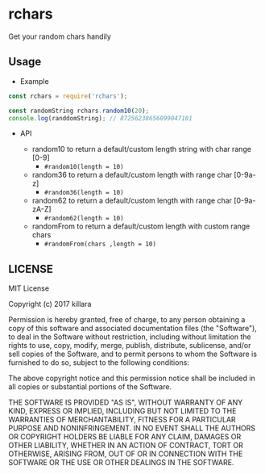 # rchars
Get your random chars handily

## Usage

* Example

```javascript
const rchars = require('rchars');

const randomString rchars.random10(20);
console.log(randdomString); // 87256238656099047101
```

* API

  * random10 to return a default/custom length string with char range [0-9]
    * `#random10(length = 10)`
  * random36 to return a default/custom length with range char [0-9a-z]
    * `#random36(length = 10)`
  * random62 to return a default/custom length with range char [0-9a-zA-Z]
    * `#random62(length = 10)`
  * randomFrom to return a default/custom length with custom range chars
    * `#randomFrom(chars ,length = 10)`

## LICENSE

MIT License

Copyright (c) 2017 killara

Permission is hereby granted, free of charge, to any person obtaining a copy
of this software and associated documentation files (the "Software"), to deal
in the Software without restriction, including without limitation the rights
to use, copy, modify, merge, publish, distribute, sublicense, and/or sell
copies of the Software, and to permit persons to whom the Software is
furnished to do so, subject to the following conditions:

The above copyright notice and this permission notice shall be included in all
copies or substantial portions of the Software.

THE SOFTWARE IS PROVIDED "AS IS", WITHOUT WARRANTY OF ANY KIND, EXPRESS OR
IMPLIED, INCLUDING BUT NOT LIMITED TO THE WARRANTIES OF MERCHANTABILITY,
FITNESS FOR A PARTICULAR PURPOSE AND NONINFRINGEMENT. IN NO EVENT SHALL THE
AUTHORS OR COPYRIGHT HOLDERS BE LIABLE FOR ANY CLAIM, DAMAGES OR OTHER
LIABILITY, WHETHER IN AN ACTION OF CONTRACT, TORT OR OTHERWISE, ARISING FROM,
OUT OF OR IN CONNECTION WITH THE SOFTWARE OR THE USE OR OTHER DEALINGS IN THE
SOFTWARE.
